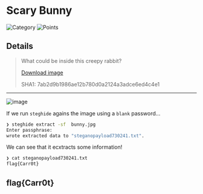 # Scary Bunny
![Category](http://img.shields.io/badge/Category-Steganography-orange?style=for-the-badge) ![Points](http://img.shields.io/badge/Points-10-brightgreen?style=for-the-badge)

## Details

> What could be inside this creepy rabbit?
> 
> [Download image](https://tinyurl.com/4csyne6s)
> 
> SHA1: 7ab2d9b1986ae12b780d0a2124a3adce6ed4c4e1
---

![image](https://user-images.githubusercontent.com/73170900/137825375-e75747fb-09a6-4ac8-b1b7-51b38d2c5018.png)

If we run `steghide` agains the image using a `blank` password...

```bash
❯ steghide extract -sf  bunny.jpg
Enter passphrase: 
wrote extracted data to "steganopayload730241.txt".
```

We can see that it ecxtracts some information!

```bash
❯ cat steganopayload730241.txt
flag{Carr0t}
```

## flag{Carr0t}
